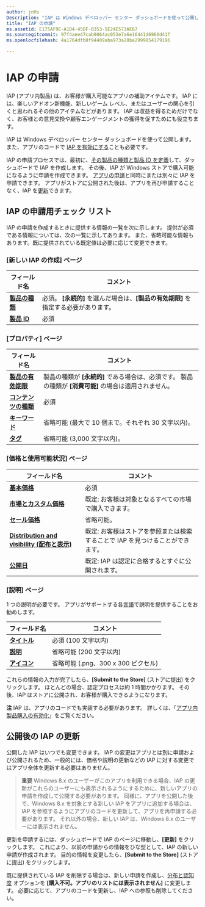 ```yaml
---
author: jnHs
Description: "IAP は Windows デベロッパー センター ダッシュボードを使って公開します。"
title: "IAP の申請"
ms.assetid: E175AF9E-A1D4-45DF-B353-5E24E573AE67
ms.sourcegitcommit: 97f4aee47cab9064ac053e7a6e16441d6960d41f
ms.openlocfilehash: 4a1764dfb8f94409aba973a28ba2999854179196

---
```


# IAP の申請


IAP (アプリ内製品) は、お客様が購入可能なアプリの補助アイテムです。 IAP には、楽しいアドオン新機能、新しいゲーム レベル、またはユーザーの関心を引くと思われるその他のアイテムなどがあります。 IAP は収益を得るためだけでなく、お客様との意見交換や顧客エンゲージメントの獲得を促すためにも役立ちます。

IAP は Windows デベロッパー センター ダッシュボードを使って公開します。 また、アプリのコードで [IAP を有効にする](../monetize/enable-in-app-product-purchases.md)ことも必要です。

IAP の申請プロセスでは、最初に、[その製品の種類と製品 ID を定義](set-your-iap-product-id.md)して、ダッシュボードで IAP を作成します。 その後、IAP が Windows ストアで購入可能になるように申請を作成できます。 [アプリの申請](app-submissions.md)と同時にまたは別々に IAP を申請できます。 アプリがストアに公開された後は、アプリを再び申請することなく、IAP を[更新](#updating-an-iap-after-submission)できます。

## IAP の申請用チェック リスト

IAP の申請を作成するときに提供する情報の一覧を次に示します。 提供が必須である情報については、次の一覧に示してあります。 また、省略可能な情報もあります。既に提供されている既定値は必要に応じて変更できます。

### [新しい IAP の作成] ページ
| フィールド名                    | コメント                            | 
|-------------------------------|----------------------------------|
| [**製品の種類**](set-your-iap-product-id.md#product-type)      | 必須。 **[永続的]** を選んだ場合は、**[製品の有効期限]** を指定する必要があります。 |  
| [**製品 ID**](set-your-iap-product-id.md#product-id)          | 必須 |        

### [プロパティ] ページ
| フィールド名                    | コメント                              |   
|-------------------------------|------------------------------------|
| [**製品の有効期限**](enter-iap-properties.md#product-lifetime)  | 製品の種類が **[永続的]** である場合は、必須です。 製品の種類が **[消費可能]** の場合は適用されません。 | 
| [**コンテンツの種類**](enter-iap-properties.md#content-type)          | 必須       |               
| [**キーワード**](enter-iap-properties.md#keywords)                  | 省略可能 (最大で 10 個まで。それぞれ 30 文字以内)。 | 
| [**タグ**](enter-iap-properties.md#tag)                               | 省略可能 (3,000 文字以内)。             | 

### [価格と使用可能状況] ページ 
| フィールド名                    | コメント                                       | 
|-------------------------------|---------------------------------------------|
| [**基本価格**](set-iap-pricing-and-availability.md#base-price)                | 必須                                    | 
| [**市場とカスタム価格**](set-iap-pricing-and-availability.md#markets-and-custom-prices)  | 既定: お客様は対象となるすべての市場で購入できます。 | 
| [**セール価格**](put-apps-and-iaps-on-sale.md)               | 省略可能。                             |
| [**Distribution and visibility (配布と表示)**](set-iap-pricing-and-availability.md#distribution-and-visibility)   | 既定: お客様はストアを参照または検索することで IAP を見つけることができます。 | 
| [**公開日**](set-iap-pricing-and-availability.md#publish-date)                | 既定: IAP は認定に合格するとすぐに公開されます。 |

### [説明] ページ
1 つの説明が必要です。 アプリがサポートする各[言語](create-iap-descriptions.md#languages)で説明を提供することをお勧めします。

| フィールド名                    | コメント                                       | 
|-------------------------------|---------------------------------------------|
| [**タイトル**](create-iap-descriptions.md#title)                    | 必須 (100 文字以内)              |
| [**説明**](create-iap-descriptions.md#description)       | 省略可能 (200 文字以内)              |
| [**アイコン**](create-iap-descriptions.md#icon)                    | 省略可能 (.png、300 x 300 ピクセル)             | 

これらの情報の入力が完了したら、**[Submit to the Store]** (ストアに提出) をクリックします。 ほとんどの場合、認定プロセスは約 1 時間かかります。 その後、IAP はストアに公開され、お客様が購入できるようになります。

**注**  IAP は、アプリのコードでも実装する必要があります。 詳しくは、「[アプリ内製品購入の有効化](../monetize/enable-in-app-product-purchases.md)」をご覧ください。


## 公開後の IAP の更新

公開した IAP はいつでも変更できます。 IAP の変更はアプリとは別に申請および公開されるため、一般的には、価格や説明の更新などの IAP に対する変更ではアプリ全体を更新する必要はありません。

> **重要**  Windows 8.x のユーザーがこのアプリを利用できる場合、IAP の更新がこれらのユーザーにも表示されるようにするために、新しいアプリの申請を作成して公開する必要があります。 同様に、アプリを公開した後で、Windows 8.x を対象とする新しい IAP をアプリに追加する場合は、IAP を参照するようにアプリのコードを更新して、アプリを再申請する必要があります。 それ以外の場合、新しい IAP は、Windows 8.x のユーザーには表示されません。

更新を申請するには、ダッシュボードで IAP のページに移動し、**[更新]** をクリックします。 これにより、以前の申請からの情報をひな型として、IAP の新しい申請が作成されます。 目的の情報を変更したら、**[Submit to the Store]** (ストアに提出) をクリックします。

既に提供されている IAP を削除する場合は、新しい申請を作成し、[分布と認知度](set-iap-pricing-and-availability.md) オプションを **[購入不可。アプリのリストには表示されません]** に変更します。 必要に応じて、アプリのコードを更新し、IAP への参照も削除してください。




<!--HONumber=Jun16_HO5-->


